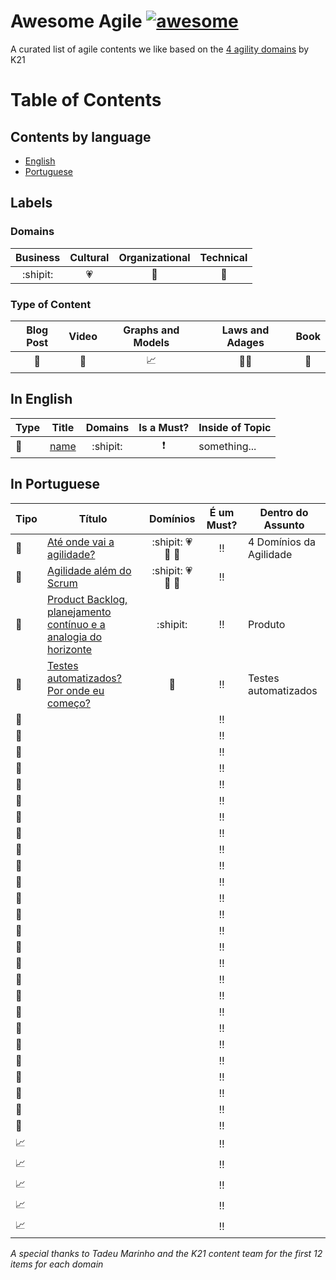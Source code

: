 # Awesome Agile [![awesome](https://cdn.rawgit.com/sindresorhus/awesome/d7305f38d29fed78fa85652e3a63e154dd8e8829/media/badge.svg)](https://github.com/sindresorhus/awesome)

A curated list of agile contents we like based on the [4 agility domains](https://knowledge21.com/usa/blog/4-agility-domains/) by K21

# Table of Contents

## Contents by language

- [English](#in-english)
- [Portuguese](#in-portuguese)

## Labels

### Domains

Business | Cultural | Organizational | Technical
:---: | :---: | :---: | :----:
:shipit: | :heartpulse: | :school: | :wrench:

### Type of Content

Blog Post | Video | Graphs and Models | Laws and Adages | Book
:---: | :---: | :---: | :---: | :---:
:pencil: | :movie_camera: | :chart_with_upwards_trend: | :guardsman: | :book:

## In English

Type | Title | Domains | Is a Must? | Inside of Topic
--- | ---  | :---: | :---: | ---
:pencil: | [name](link) | :shipit: | :exclamation: | something...

## In Portuguese

Tipo | Título | Domínios | É um Must? | Dentro do Assunto
--- | ---  | :---: | :---: | ---
:pencil: | [Até onde vai a agilidade?](https://www.knowledge21.com.br/blog/ate-onde-vai-agilidade/) | :shipit: :heartpulse: :school: :wrench: | :bangbang: | 4 Domínios da Agilidade
:pencil: | [Agilidade além do Scrum](www.knowledge21.com.br/blog/agilidade-alem-do-scrum/) | :shipit: :heartpulse: :school: :wrench: | :bangbang: |
:pencil: | [Product Backlog, planejamento contínuo e a analogia do horizonte](https://www.knowledge21.com.br/blog/product-backlog-planejamento-continuo-e-analogia-horizonte/) | :shipit: | :bangbang: | Produto 
:pencil: | [Testes automatizados? Por onde eu começo?](www.knowledge21.com.br/blog/testes-automatizados-por-onde-eu-comeco/) | :wrench: | :bangbang: | Testes automatizados 
:pencil: | []() | | :bangbang: |
:pencil: | []() | | :bangbang: |
:pencil: | []() | | :bangbang: |
:pencil: | []() | | :bangbang: |
:pencil: | []() | | :bangbang: |
:pencil: | []() | | :bangbang: |
:pencil: | []() | | :bangbang: |
:pencil: | []() | | :bangbang: |
:pencil: | []() | | :bangbang: |
:movie_camera: | []() | | :bangbang: |
:movie_camera: | []() | | :bangbang: |
:movie_camera: | []() | | :bangbang: |
:movie_camera: | []() | | :bangbang: |
:movie_camera: | []() | | :bangbang: |
:movie_camera: | []() | | :bangbang: |
:movie_camera: | []() | | :bangbang: |
:book: | []() | | :bangbang: |
:book: | []() | | :bangbang: |
:book: | []() | | :bangbang: |
:book: | []() | | :bangbang: |
:book: | []() | | :bangbang: |
:book: | []() | | :bangbang: |
:book: | []() | | :bangbang: |
:book: | []() | | :bangbang: |
:book: | []() | | :bangbang: |
:book: | []() | | :bangbang: |
:chart_with_upwards_trend: | []() | | :bangbang: |
:chart_with_upwards_trend: | []() | | :bangbang: |
:chart_with_upwards_trend: | []() | | :bangbang: |
:chart_with_upwards_trend: | []() | | :bangbang: |
:chart_with_upwards_trend: | []() | | :bangbang: |

*A special thanks to Tadeu Marinho and the K21 content team for the first 12 items for each domain* 
